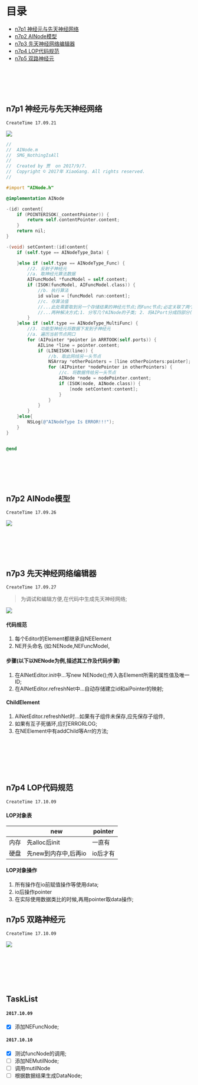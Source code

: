 # 目录

* [n7p1 神经元与先天神经网络](#n7p1-神经元与先天神经网络)
* [n7p2 AINode模型](#n7p2-AINode模型)
* [n7p3 先天神经网络编辑器](#n7p3-先天神经网络编辑器)
* [n7p4 LOP代码规范](#n7p4-lop代码规范)
* [n7p5 双路神经元](#n7p5-双路神经元)


<br><br><br><br>


## n7p1 神经元与先天神经网络
`CreateTime 17.09.21`

![](img/6.png)

```objective-c
//
//  AINode.m
//  SMG_NothingIsAll
//
//  Created by 贾  on 2017/9/7.
//  Copyright © 2017年 XiaoGang. All rights reserved.
//

#import "AINode.h"

@implementation AINode

-(id) content{
    if (POINTERISOK(_contentPointer)) {
        return self.contentPointer.content;
    }
    return nil;
}

-(void) setContent:(id)content{
    if (self.type == AINodeType_Data) {

    }else if (self.type == AINodeType_Func) {
        //2. 反射子神经元
        //a. 取神经元算法数据
        AIFuncModel *funcModel = self.content;
        if (ISOK(funcModel, AIFuncModel.class)) {
            //b. 执行算法
            id value = [funcModel run:content];
            //c. 存算法值
            //...此处需要取到另一个存储结果的神经元节点;而Func节点;必定关联了两个(1. 多功能节点; 2. 存算法结果Data节点);
            //...两种解决方式;1. 分写几个AINode的子类; 2. 将AIPort分成四部分(传入,传出,存入,关联); 3. 保持现状,丰富type,使用判断type的方式解决;
        }
    }else if (self.type == AINodeType_MultiFunc) {
        //3. 功能型神经元将数据下发到子神经元
        //a. 遍历当前节点网口
        for (AIPointer *pointer in ARRTOOK(self.ports)) {
            AILine *line = pointer.content;
            if (LINEISOK(line)) {
                //b. 取此网线另一头节点
                NSArray *otherPointers = [line otherPointers:pointer];
                for (AIPointer *nodePointer in otherPointers) {
                    //c. 将数据传给另一头节点
                    AINode *node = nodePointer.content;
                    if (ISOK(node, AINode.class)) {
                        [node setContent:content];
                    }
                }
            }
        }
    }else{
        NSLog(@"AINodeType Is ERROR!!!");
    }
}


@end

```







<br><br><br><br>


## n7p2 AINode模型
`CreateTime 17.09.26`

![](img/7.png)









































<br><br><br><br>


## n7p3 先天神经网络编辑器
`CreateTime 17.09.27`

> 为调试和编辑方便,在代码中生成先天神经网络;

![](img/8.png)




























#### 代码规范

1. 每个Editor的Element都继承自NEElement
2. NE开头命名 (如:NENode,NEFuncModel,

#### 步骤(以下以NENode为例,描述其工作及代码步骤)

1. 在AINetEditor.init中...写new NENode();传入各Element所需的属性值及唯一ID;
2. 在AINetEditor.refreshNet中...自动存储建立id和aiPointer的映射;

#### ChildElement

1. AINetEditor.refreshNet时...如果有子组件未保存,应先保存子组件,
2. 如果有互子死循环,应打ERRORLOG;
3. 在NEElement中有addChild等Arr的方法;




<br><br><br><br><br>


## n7p4 LOP代码规范
`CreateTime 17.10.09`

#### LOP对象表

||new|pointer|
|---|---|---|
|内存|先alloc后init|一直有|
|硬盘|先new到内存中,后再io|io后才有|


#### LOP对象操作

1. 所有操作在io前赋值操作等使用data;
2. io后操作pointer
3. 在实际使用数据类比的时候,再用pointer取data操作;



## n7p5 双路神经元
`CreateTime 17.10.09`

![](img/9.png)



























<br><br><br><br><br>


## TaskList

#### `2017.10.09`
- [x] 添加NEFuncNode;

#### `2017.10.10`
- [x] 测试funcNode的调用;
- [ ] 添加NEMutilNode;
- [ ] 调用mutilNode
- [ ] 根据数据结果生成DataNode;
